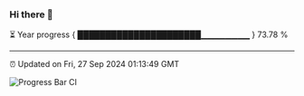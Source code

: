 ### Hi there 👋

⏳ Year progress { ██████████████████████▁▁▁▁▁▁▁▁ } 73.78 %

---

⏰ Updated on Fri, 27 Sep 2024 01:13:49 GMT

![Progress Bar CI](https://github.com/JuvenileQ/Progress-Bar-CI/workflows/main/badge.svg)
